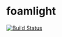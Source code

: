 foamlight
=========

[![Build Status](https://travis-ci.com/zhujun98/foamlight.svg?branch=master)](https://travis-ci.com/zhujun98/foamlight)
